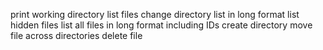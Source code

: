 print working directory
list files
change directory
list in long format
list hidden files
list all files in long format including IDs
create directory
move file across directories
delete file

